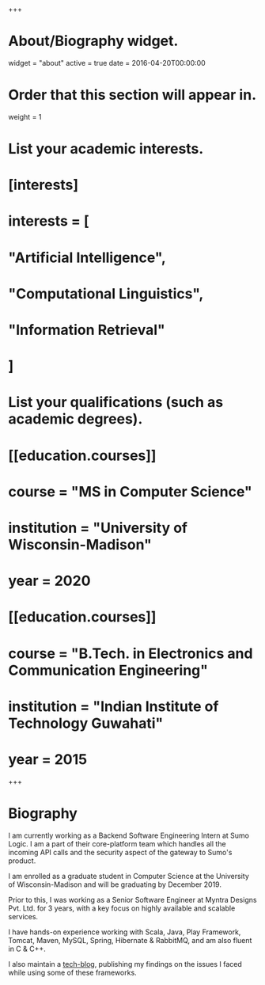 +++
# About/Biography widget.
widget = "about"
active = true
date = 2016-04-20T00:00:00

# Order that this section will appear in.
weight = 1

# List your academic interests.
# [interests]
#   interests = [
#     "Artificial Intelligence",
#     "Computational Linguistics",
#     "Information Retrieval"
#   ]

# List your qualifications (such as academic degrees).
# [[education.courses]]
#   course = "MS in Computer Science"
#   institution = "University of Wisconsin-Madison"
#   year = 2020

# [[education.courses]]
#   course = "B.Tech. in Electronics and Communication Engineering"
#   institution = "Indian Institute of Technology Guwahati"
#   year = 2015
 
+++

# Biography

I am currently working as a Backend Software Engineering Intern at Sumo Logic. I am a part of their core-platform team which handles all the incoming API calls and the security aspect of the gateway to Sumo's product. 

I am enrolled as a graduate student in Computer Science at the University of Wisconsin-Madison and will be graduating by December 2019.

Prior to this, I was working as a Senior Software Engineer at Myntra Designs Pvt. Ltd. for 3 years, with a key focus on highly available and scalable services.

I have hands-on experience working with Scala, Java, Play Framework, Tomcat, Maven, MySQL, Spring, Hibernate & RabbitMQ, and am also fluent in C & C++.

I also maintain a [tech-blog](https://medium.com/calvin-codes), publishing my findings on the issues I faced while using some of these frameworks.